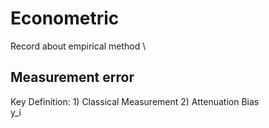 # Econometric
Record about empirical method \

## Measurement error  
Key Definition: 1) Classical Measurement 2) Attenuation Bias \
y_i
